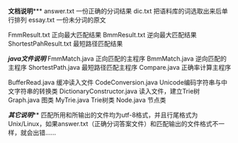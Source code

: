 ********文档说明***********
answer.txt 一份正确的分词结果
dic.txt 把语料库的词选取出来后单行排列
essay.txt 一份未分词的原文

FmmResult.txt 正向最大匹配结果
BmmResult.txt 逆向最大匹配结果
ShortestPahResult.txt 最短路径匹配结果

*******java文件说明*******
FmmMatch.java 正向匹配的主程序
BmmMatch.java 逆向匹配的主程序
ShortestPath.java 最短路径匹配主程序
Compare.java 正确率计算主程序

BufferRead.java 缓冲读入文件
CodeConversion.java Unicode编码字符串与中文字符串的转换类
DictionaryConstructor.java 读入文件，建立Trie树
Graph.java 图类
MyTrie.java Trie树类
Node.java 节点类

*********其它说明***********
匹配所用和所输出的文件均为utf-8格式，并且行尾格式为 Unix/Linux，如果answer.txt（正确分词答案文件）和匹配输出的文件格式不一样，就会出错……

